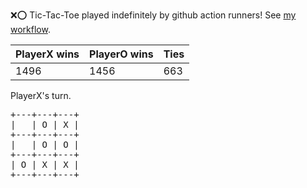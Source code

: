 :x::o: Tic-Tac-Toe played indefinitely by github action runners! See [my workflow](.github/workflows/play.yaml).

|PlayerX wins|PlayerO wins|Ties|
|-|-|-|
|1496|1456|663|

PlayerX's turn.

<pre>
+---+---+---+
|   | O | X |
+---+---+---+
|   | O | O |
+---+---+---+
| O | X | X |
+---+---+---+
</pre>